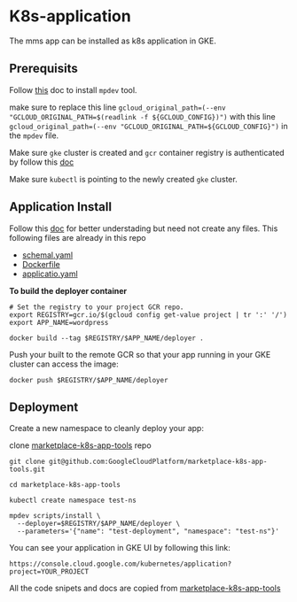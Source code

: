 # K8s-application

The mms app can be installed as k8s application in GKE.

## Prerequisits

Follow [this](https://github.com/GoogleCloudPlatform/marketplace-k8s-app-tools/blob/master/docs/tool-prerequisites.md) doc to install `mpdev` tool.

make sure to replace this line `gcloud_original_path=(--env "GCLOUD_ORIGINAL_PATH=$(readlink -f ${GCLOUD_CONFIG})")` with this line `gcloud_original_path=(--env "GCLOUD_ORIGINAL_PATH=${GCLOUD_CONFIG}")` in the `mpdev` file.

Make sure `gke` cluster is created and `gcr` container registry is authenticated by follow this [doc](https://cloud.google.com/container-registry/docs/advanced-authentication)

Make sure `kubectl` is pointing to the newly created `gke` cluster.

## Application Install

Follow this [doc](https://github.com/GoogleCloudPlatform/marketplace-k8s-app-tools/blob/master/docs/building-deployer-helm.md) for better understading but need not create any files.
This following files are already in this repo

- [schemal.yaml](schema.yaml)
- [Dockerfile](Dockerfile)
- [applicatio.yaml](templates/application)

**To build the deployer container**

```console
# Set the registry to your project GCR repo.
export REGISTRY=gcr.io/$(gcloud config get-value project | tr ':' '/')
export APP_NAME=wordpress

docker build --tag $REGISTRY/$APP_NAME/deployer .
```

Push your built to the remote GCR so that your app running in your GKE cluster can access the image:

```console
docker push $REGISTRY/$APP_NAME/deployer
```

## Deployment

Create a new namespace to cleanly deploy your app:

clone [marketplace-k8s-app-tools](
https://github.com/GoogleCloudPlatform/marketplace-k8s-app-tools) repo

```console
git clone git@github.com:GoogleCloudPlatform/marketplace-k8s-app-tools.git

cd marketplace-k8s-app-tools

kubectl create namespace test-ns

mpdev scripts/install \
  --deployer=$REGISTRY/$APP_NAME/deployer \
  --parameters='{"name": "test-deployment", "namespace": "test-ns"}'
```

You can see your application in GKE UI by following this link:

```console
https://console.cloud.google.com/kubernetes/application?project=YOUR_PROJECT
```


All the code snipets and docs are copied from [marketplace-k8s-app-tools](
https://github.com/GoogleCloudPlatform/marketplace-k8s-app-tools)
